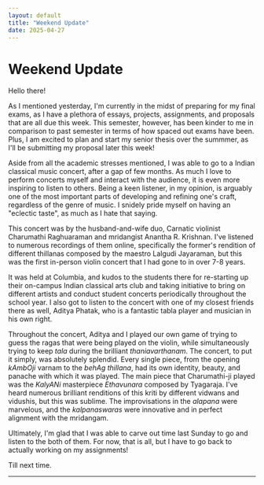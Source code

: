 ```yaml
---
layout: default
title: "Weekend Update"
date: 2025-04-27
---
```


# Weekend Update

Hello there!

As I mentioned yesterday, I'm currently in the midst of preparing for my final exams, as I have a plethora of essays, projects, assignments, and proposals that are all due this week. This semester, however, has been kinder to me in comparison to past semester in terms of how spaced out exams have been. Plus, I am excited to plan and start my senior thesis over the summmer, as I'll be submitting my proposal later this week!

Aside from all the academic stresses mentioned, I was able to go to a Indian classical music concert, after a gap of few months. As much I love to perform concerts myself and interact with the audience, it is even more inspiring to listen to others. Being a keen listener, in my opinion, is arguably one of the most important parts of developing and refining one's craft, regardless of the genre of music. I snidely pride myself on having an "eclectic taste", as much as I hate that saying. 

This concert was by the husband-and-wife duo, Carnatic violinist Charumathi Raghuaraman and mridangist Anantha R. Krishnan. I've listened to numerous recordings of them online, specifically the former's rendition of different thillanas composed by the maestro Lalgudi Jayaraman, but this was the first in-person violin concert that I had gone to in over 7-8 years. 

It was held at Columbia, and kudos to the students there for re-starting up their on-campus Indian classical arts club and taking initiative to bring on different artists and conduct student concerts periodically throughout the school year. I also got to listen to the concert with one of my closest friends there as well, Aditya Phatak, who is a fantastic tabla player and musician in his own right. 

Throughout the concert, Aditya and I played our own game of trying to guess the ragas that were being played on the violin, while simultaneously trying to keep *tala* during the brilliant *thaniavarthanam*. The concert, to put it simply, was absolutely splendid. Every single piece, from the opening *kAmbOji* varnam to the *behAg thillana*, had its own identity, beauty, and panache with which it was played. The main piece that Charumathi-ji played was the *KalyANi* masterpiece *Ethavunara* composed by Tyagaraja. I've heard numerous brilliant renditions of this kriti by different vidwans and vidushis, but this was sublime. The improvisations in the *alapana* were marvelous, and the *kalpanaswaras* were innovative and in perfect alignment with the mridangam. 

Ultimately, I'm glad that I was able to carve out time last Sunday to go and listen to the both of them. For now, that is all, but I have to go back to actually working on my assignments! 

Till next time. 

---